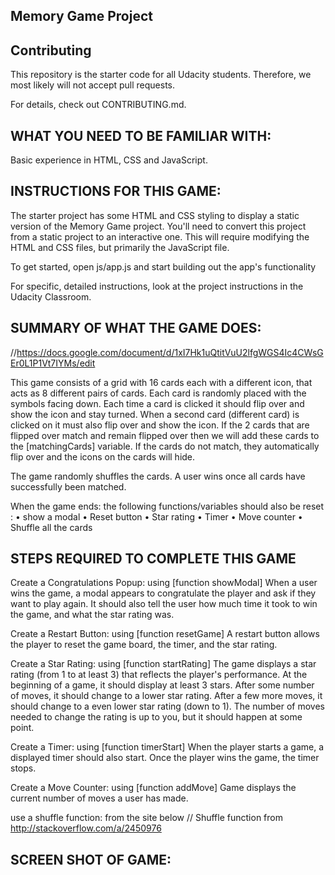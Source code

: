 ## Memory Game Project

## Contributing
This repository is the starter code for all Udacity students. Therefore, we most likely will not accept pull requests.

For details, check out CONTRIBUTING.md.

## WHAT YOU NEED TO BE FAMILIAR WITH:
Basic experience in HTML, CSS and JavaScript.

## INSTRUCTIONS FOR THIS GAME:
The starter project has some HTML and CSS styling to display a static version of the Memory Game project. You'll need to convert this project from a static project to an interactive one. This will require modifying the HTML and CSS files, but primarily the JavaScript file.

To get started, open js/app.js and start building out the app's functionality

For specific, detailed instructions, look at the project instructions in the Udacity Classroom.

## SUMMARY OF WHAT THE GAME DOES:
//https://docs.google.com/document/d/1xI7Hk1uQtitVuU2lfgWGS4Ic4CWsGEr0L1P1Vt7IYMs/edit

This game consists of a grid with 16 cards each with a different icon, that acts as 8 different pairs of cards. Each card is randomly placed with the symbols facing down. Each time a card is clicked it should flip over and show the icon and stay turned. When a second card (different card) is clicked on it must also flip over and show the icon. If the 2 cards that are flipped over match and remain flipped over then we will add these cards to the [matchingCards] variable. If the cards do not match, they automatically flip over and the icons on the cards will hide.

The game randomly shuffles the cards. A user wins once all cards have successfully been matched.

When the game ends: the following functions/variables should also be reset : •	show a modal •	Reset button •	Star rating • Timer •	Move counter •	Shuffle all the cards

## STEPS REQUIRED TO COMPLETE THIS GAME
Create a Congratulations Popup: using [function showModal] When a user wins the game, a modal appears to congratulate the player and ask if they want to play again. It should also tell the user how much time it took to win the game, and what the star rating was.

Create a Restart Button: using [function resetGame] A restart button allows the player to reset the game board, the timer, and the star rating.

Create a Star Rating: using [function startRating] The game displays a star rating (from 1 to at least 3) that reflects the player's performance. At the beginning of a game, it should display at least 3 stars. After some number of moves, it should change to a lower star rating. After a few more moves, it should change to a even lower star rating (down to 1). The number of moves needed to change the rating is up to you, but it should happen at some point.

Create a Timer: using [function timerStart] When the player starts a game, a displayed timer should also start. Once the player wins the game, the timer stops.

Create a Move Counter: using [function addMove] Game displays the current number of moves a user has made.

use a shuffle function: from the site below // Shuffle function from http://stackoverflow.com/a/2450976

## SCREEN SHOT OF GAME:
